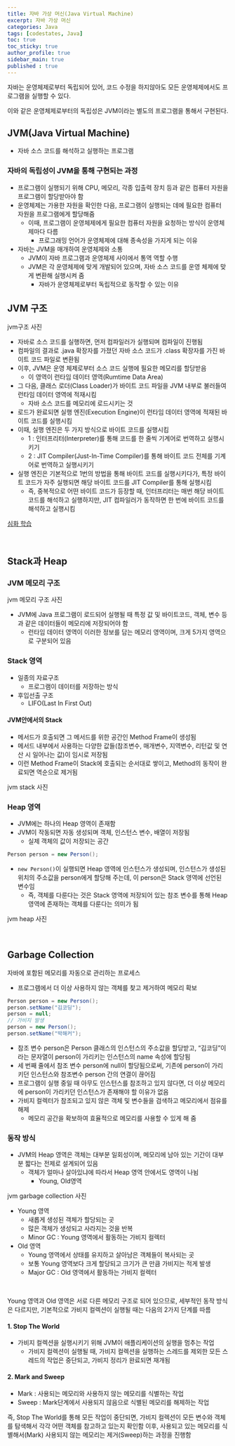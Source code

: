```yaml
---
title: 자바 가상 머신(Java Virtual Machine)
excerpt: 자바 가상 머신
categories: Java
tags: [codestates, Java]
toc: true
toc_sticky: true
author_profile: true
sidebar_main: true
published : true
---
```


자바는 운영체제로부터 독립되어 있어, 코드 수정을 하지않아도 모든 운영체제에서도 프로그램을 실행할 수 있다.

이와 같은 운영체제로부터의 독립성은 JVM이라는 별도의 프로그램을 통해서 구현된다.

 
## JVM(Java Virtual Machine)
- 자바 소스 코드를 해석하고 실행하는 프로그램

### 자바의 독립성이 JVM을 통해 구현되는 과정
- 프로그램이 실행되기 위해 CPU, 메모리, 각종 입출력 장치 등과 같은 컴퓨터 자원을 프로그램이 할당받아야 함
- 운영체제는 가용한 자원을 확인한 다음, 프로그램이 실행되는 데에 필요한 컴퓨터 자원을 프로그램에게 할당해줌
  - 이때, 프로그램이 운영체제에게 필요한 컴퓨터 자원을 요청하는 방식이 운영체제마다 다름
    - 프로그래밍 언어가 운영체제에 대해 종속성을 가지게 되는 이유
- 자바는 JVM을 매개하여 운영체제와 소통
  - JVM이 자바 프로그램과 운영체제 사이에서 통역 역할 수행
  - JVM은 각 운영체제에 맞게 개발되어 있으며, 자바 소스 코드를 운영 체제에 맞게 변환해 실행시켜 줌
    - 자바가 운영체제로부터 독립적으로 동작할 수 있는 이유

## JVM 구조
jvm구조 사진

- 자바로 소스 코드를 실행하면, 먼저 컴파일러가 실행되며 컴파일이 진행됨
- 컴파일의 결과로 .java 확장자를 가졌던 자바 소스 코드가 .class 확장자를 가진 바이트 코드 파일로 변환됨
- 이후, JVM은 운영 체제로부터 소스 코드 실행에 필요한 메모리를 할당받음
  - 이 영역이 런타임 데이터 영역(Rumtime Data Area)
- 그 다음, 클래스 로더(Class Loader)가 바이트 코드 파일을 JVM 내부로 불러들여 런타임 데이터 영역에 적재시킴
  - 자바 소스 코드를 메모리에 로드시키는 것
- 로드가 완료되면 실행 엔진(Execution Engine)이 런타임 데이터 영역에 적재된 바이트 코드를 실행시킴
- 이때, 실행 엔진은 두 가지 방식으로 바이트 코드를 실행시킴
  - 1 : 인터프리터(Interpreter)를 통해 코드를 한 줄씩 기계어로 번역하고 실행시키기
  - 2 : JIT Compiler(Just-In-Time Compiler)를 통해 바이트 코드 전체를 기계어로 번역하고 실행시키기
- 실행 엔진은 기본적으로 1번의 방법을 통해 바이트 코드를 실행시키다가, 특정 바이트 코드가 자주 실행되면 해당 바이트 코드를 JIT Compiler를 통해 실행시킴
  - 즉, 중복적으로 어떤 바이트 코드가 등장할 때, 인터프리터는 매번 해당 바이트 코드를 해석하고 실행하지만, JIT 컴파일러가 동작하면 한 번에 바이트 코드를 해석하고 실행시킴

[심화 학습](https://deepu.tech/memory-management-in-jvm/)

<br>

## Stack과 Heap

### JVM 메모리 구조
jvm 메모리 구조 사진

- JVM에 Java 프로그램이 로드되어 실행될 때 특정 값 및 바이트코드, 객체, 변수 등과 같은 데이터들이 메모리에 저장되어야 함
  - 런타임 데이터 영역이 이러한 정보를 담는 메모리 영역이며, 크게 5가지 영역으로 구분되어 있음

### Stack 영역
- 일종의 자료구조
  - 프로그램이 데이터를 저장하는 방식
- 후입선출 구조
  - LIFO(Last In First Out)

#### JVM안에서의 Stack
- 메서드가 호출되면 그 메서드를 위한 공간인 Method Frame이 생성됨
- 메서드 내부에서 사용하는 다양한 값들(참조변수, 매개변수, 지역변수, 리턴값 및 연산 시 일어나는 값)이 임시로 저장됨
- 이런 Method Frame이 Stack에 호출되는 순서대로 쌓이고, Method의 동작이 완료되면 역순으로 제거됨

jvm stack 사진

### Heap 영역
- JVM에는 하나의 Heap 영역이 존재함
- JVM이 작동되면 자동 생성되며 객체, 인스턴스 변수, 배열이 저장됨
  - 실제 객체의 값이 저장되는 공간
```java
Person person = new Person();
```
- ```new Person()```이 실행되면 Heap 영역에 인스턴스가 생성되며, 인스턴스가 생성된 위치의 주소값을 person에게 할당해 주는데, 이 person은 Stack 영역에 선언된 변수임
  - 즉, 객체를 다룬다는 것은 Stack 영역에 저장되어 있는 참조 변수를 통해 Heap 영역에 존재하는 객체를 다룬다는 의미가 됨   

jvm heap 사진

<br>

## Garbage Collection
자바에 포함된 메모리를 자동으로 관리하는 프로세스
- 프로그램에서 더 이상 사용하지 않는 객체를 찾고 제거하여 메모리 확보

```java
Person person = new Person();
person.setName("김코딩");
person = null; 
// 가비지 발생
person = new Person(); 
person.setName("박해커");
```
- 참조 변수 person은 Person 클래스의 인스턴스의 주소값을 할당받고, “김코딩”이라는 문자열이 person이 가리키는 인스턴스의 name 속성에 할당됨
- 세 번째 줄에서 참조 변수 person에 null이 할당됨으로써, 기존에 person이 가리키던 인스턴스와 참조변수 person 간의 연결이 끊어짐
- 프로그램이 실행 중일 때 아무도 인스턴스를 참조하고 있지 않다면, 더 이상 메모리에 person이 가리키던 인스턴스가 존재해야 할 이유가 없음
- 가비지 컬렉터가 참조되고 있지 않은 객체 및 변수들을 검색하고 메모리에서 점유를 해제 
  - 메모리 공간을 확보하여 효율적으로 메모리를 사용할 수 있게 해 줌

### 동작 방식
- JVM의 Heap 영역은 객체는 대부분 일회성이며, 메모리에 남아 있는 기간이 대부분 짧다는 전제로 설계되어 있음
  - 객체가 얼마나 살아있냐에 따라서 Heap 영역 안에서도 영역이 나뉨 
    - Young, Old영역

jvm garbage collection 사진

- Young 영역
  - 새롭게 생성된 객체가 할당되는 곳 
  - 많은 객체가 생성되고 사라지는 것을 반복
  - Minor GC : Young 영역에서 활동하는 가비지 컬렉터
- Old 영역
  - Young 영역에서 상태를 유지하고 살아남은 객체들이 복사되는 곳 
  - 보통 Young 영역보다 크게 할당되고 크기가 큰 만큼 가비지는 적게 발생
  - Major GC : Old 영역에서 활동하는 가비지 컬렉터

<br>

Young 영역과 Old 영역은 서로 다른 메모리 구조로 되어 있으므로, 세부적인 동작 방식은 다르지만, 기본적으로 가비지 컬렉션이 실행될 때는 다음의 2가지 단계를 따름

#### 1. Stop The World

- 가비지 컬렉션을 실행시키기 위해 JVM이 애플리케이션의 실행을 멈추는 작업
  - 가비지 컬렉션이 실행될 때, 가비지 컬렉션을 실행하는 스레드를 제외한 모든 스레드의 작업은 중단되고, 가비지 정리가 완료되면 재개됨

#### 2. Mark and Sweep

- Mark : 사용되는 메모리와 사용하지 않는 메모리를 식별하는 작업
- Sweep : Mark단계에서 사용되지 않음으로 식별된 메모리를 해제하는 작업


즉, Stop The World를 통해 모든 작업이 중단되면, 가비지 컬렉션이 모든 변수와 객체를 탐색해서 각각 어떤 객체를 참고하고 있는지 확인함
이후, 사용되고 있는 메모리를 식별해서(Mark) 사용되지 않는 메모리는 제거(Sweep)하는 과정을 진행함